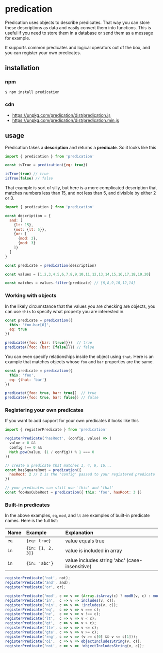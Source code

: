 # predication

Predication uses objects to describe predicates. That way you can store these descriptions as data and easily convert them into functions. This is useful if you need to store them in a database or send them as a message for example.

It supports common predicates and logical operators out of the box, and you can register your own predicates.

## installation

### npm

```bash
$ npm install predication
```

### cdn

* https://unpkg.com/predication/dist/predication.js
* https://unpkg.com/predication/dist/predication.min.js

## usage

Predication takes a **description** and returns a **predicate**. So it looks like this

```javascript
import { predication } from 'predication'

const isTrue = predication({eq: true})

isTrue(true) // true
isTrue(false) // false
```

That example is sort of silly, but here is a more complicated description that matches numbers less than 15, and not less than 5, and divisible by either 2 or 3.

```javascript
import { predication } from 'predication'

const description = {
  and: [
    {lt: 15},
    {not: {lt: 5}},
    {or: [
      {mod: 2},
      {mod: 3}
    ]}
  ]
}

const predicate = predication(description)

const values = [1,2,3,4,5,6,7,8,9,10,11,12,13,14,15,16,17,18,19,20]

const matches = values.filter(predicate) // [6,8,9,10,12,14]
```

### Working with objects

In the likely circumstance that the values you are checking are objects, you can use `this` to specify what property you are interested in.

```javascript
const predicate = predication({
  this: 'foo.bar[0]',
  eq: true
})

predicate({foo: {bar: [true]}})  // true
predicate({foo: {bar: [false]}}) // false
```

You can even specify relationships inside the object using `that`. Here is an example that matches objects whose `foo` and `bar` properties are the same.

```javascript
const predicate = predication({
  this: 'foo',
  eq: {that: 'bar'}
})

predicate({foo: true, bar: true})  // true
predicate({foo: true, bar: false}) // false
```

### Registering your own predicates

If you want to add support for your own predicates it looks like this

```javascript
import { registerPredicate } from 'predication'

registerPredicate('hasRoot', (config, value) => (
  value > 0 &&
  config !== 0 &&
  Math.pow(value, (1 / config)) % 1 === 0
))

// create a predicate that matches 1, 4, 9, 16...
const hasSquareRoot = predication({
  hasRoot: 2 // 2 is the 'config' passed to your registered predicate
})

// your predicates can still use 'this' and 'that'
const fooHasCubeRoot = predication({ this: 'foo', hasRoot: 3 })
```

### Built-in predicates

In the above examples, `eq`, `mod`, and `lt` are examples of built-in predicate names. Here is the full list:

| Name | Example | Explanation |
| :--  | :------ | :---------- |
| `eq` | `{eq: true}` | value equals true |
| `in` | `{in: [1, 2, 3]}` | value is included in array  |
| `in` | `{in: 'abc'}` | value includes string 'abc' (case-insensitive) |

```javascript
registerPredicate('not', not);
registerPredicate('and', and);
registerPredicate('or', or);

registerPredicate('mod', c => v => (Array.isArray(c) ? modR(v, c) : mod(v, c)));
registerPredicate('in',  c => v => includes(v, c));
registerPredicate('nin', c => v => !includes(v, c));
registerPredicate('eq',  c => v => v === c);
registerPredicate('ne',  c => v => v !== c);
registerPredicate('lt',  c => v => v < c);
registerPredicate('gt',  c => v => v > c);
registerPredicate('lte', c => v => v <= c);
registerPredicate('gte', c => v => v >= c);
registerPredicate('rng', c => v => (v >= c[0] && v <= c[1]));
registerPredicate('oi',  c => v => objectIncludesString(v, c));
registerPredicate('noi', c => v => !objectIncludesString(v, c));
```

